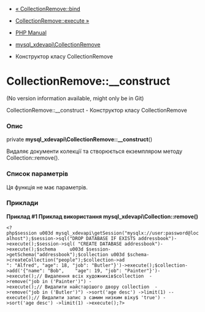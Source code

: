 - [« CollectionRemove::bind](mysql-xdevapi-collectionremove.bind.md)
- [CollectionRemove::execute
»](mysql-xdevapi-collectionremove.execute.md)

- [PHP Manual](index.md)
- [mysql_xdevapi\CollectionRemove](class.mysql-xdevapi-collectionremove.md)
- Конструктор класу CollectionRemove

# CollectionRemove::\_\_construct

(No version information available, might only be in Git)

CollectionRemove::\_\_construct - Конструктор класу CollectionRemove

### Опис

private **mysql_xdevapi\CollectionRemove::\_\_construct**()

Видаляє документи колекції та створюється екземпляром методу
Collection::remove().

### Список параметрів

Ця функція не має параметрів.

### Приклади

**Приклад #1 Приклад використання
**mysql_xdevapi\Collection::remove()****

` <?php$session u003d mysql_xdevapi\getSession("mysqlx://user:password@localhost");$session->sql("DROP DATABASE IF EXISTS addressbook")->execute();$session->sql( "CREATE DATABASE addressbook")->execute();$schema     u003d $session->getSchema("addressbook");$collection u003d $schema->createCollection("people");$collection->ad ": "Alfred", "age": 18, "job": "Butler"}')->execute();$collection->add('{"name": "Bob",    "age": 19, "job": "Painter"}')->execute();// Видалення всіх художників$collection  ->remove("job in ('Painter')") ->execute();// Видалити найстарішого двору collection  ->remove("job in ('Butler')") ->sort('age desc') ->limit(1) --execute();// Видалити запис з самим низким віку$ 'true') ->sort('age desc') ->limit(1) ->execute();?> `
